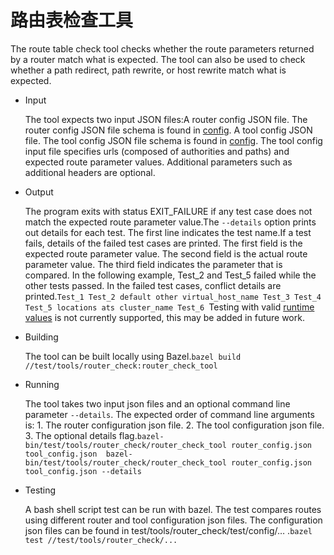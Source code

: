 # 路由表检查工具

The route table check tool checks whether the route parameters returned by a router match what is expected. The tool can also be used to check whether a path redirect, path rewrite, or host rewrite match what is expected.

- Input

  The tool expects two input JSON files:A router config JSON file. The router config JSON file schema is found in [config](../../api-v1/route_config/route_config.md#config-http-conn-man-route-table). A tool config JSON file. The tool config JSON file schema is found in [config](../../configuration/tools/router_check.md#config-tools-router-check-tool). The tool config input file specifies urls (composed of authorities and paths) and expected route parameter values. Additional parameters such as additional headers are optional.

- Output

  The program exits with status EXIT_FAILURE if any test case does not match the expected route parameter value.The `--details` option prints out details for each test. The first line indicates the test name.If a test fails, details of the failed test cases are printed. The first field is the expected route parameter value. The second field is the actual route parameter value. The third field indicates the parameter that is compared. In the following example, Test_2 and Test_5 failed while the other tests passed. In the failed test cases, conflict details are printed.`Test_1 Test_2 default other virtual_host_name Test_3 Test_4 Test_5 locations ats cluster_name Test_6 `Testing with valid [runtime values](../../api-v1/route_config/route.md#config-http-conn-man-route-table-route) is not currently supported, this may be added in future work.

- Building

  The tool can be built locally using Bazel.`bazel build //test/tools/router_check:router_check_tool `

- Running

  The tool takes two input json files and an optional command line parameter `--details`. The expected order of command line arguments is: 1. The router configuration json file. 2. The tool configuration json file. 3. The optional details flag.`bazel-bin/test/tools/router_check/router_check_tool router_config.json tool_config.json  bazel-bin/test/tools/router_check/router_check_tool router_config.json tool_config.json --details `

- Testing

  A bash shell script test can be run with bazel. The test compares routes using different router and tool configuration json files. The configuration json files can be found in test/tools/router_check/test/config/… .`bazel test //test/tools/router_check/...`